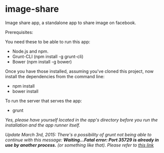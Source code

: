image-share
===========

Image share app, a standalone app to share image on facebook.

Prerequisites:

You need these to be able to run this app:
<ul>
  <li>Node.js and npm.</li>
  <li>Grunt-CLI (npm install -g grunt-cli)</li>
  <li>Bower (npm install -g bower)</li>
</ul>

Once you have those installed, assuming you've cloned this project, now install the dependencies from the command line:

<ul>
  <li>npm install</li>
  <li>bower install</li>
</ul>

To run the server that serves the app:

<ul>
  <li>grunt</li>
</ul>
  
<i>Yes, please have yourself located in the app's directory before you run the installation and the app runner itself.</i>

<i>Update March 3rd, 2015: There's a possibility of grunt not being able to continue with this message: <strong>Waiting...Fatal error: Port 35729 is already in use by another process.</strong> (or something like that). Please refer to <a href="https://github.com/toddmotto/fireshell/issues/39">this link</a></i>